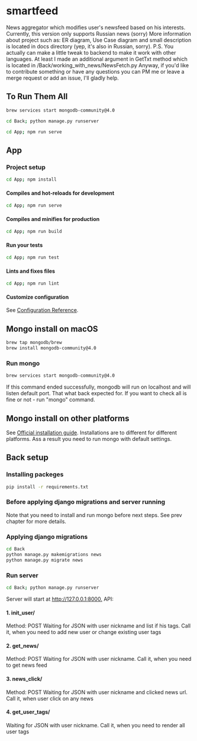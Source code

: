 # smartfeed
News aggregator which modifies user's newsfeed based on his interests. 
Currently, this version only supports Russian news (sorry)
More information about project such as: ER diagram, Use Case diagram and small description is located in docs directory (yep, it's also in Russian, sorry). 
P.S. You actually can make a little tweak to backend to make it work with other languages. At least I made an additional argument in GetTxt method which is located in /Back/working_with_news/NewsFetch.py
Anyway, if you'd like to contribute something or have any questions you can PM me or leave a merge request or add an issue, I'll gladly help.

## To Run Them All

```bash
brew services start mongodb-community@4.0
```

```bash
cd Back; python manage.py runserver
```

```bash
cd App; npm run serve
```

## App

### Project setup

```bash
cd App; npm install
```

#### Compiles and hot-reloads for development

```bash
cd App; npm run serve
```

#### Compiles and minifies for production

```bash
cd App; npm run build
```

#### Run your tests

```bash
cd App; npm run test
```

#### Lints and fixes files

```bash
cd App; npm run lint
```

#### Customize configuration

See [Configuration Reference](https://cli.vuejs.org/config/).

## Mongo install on macOS

```bash
brew tap mongodb/brew
brew install mongodb-community@4.0
```

### Run mongo

```bash
brew services start mongodb-community@4.0
```

If this command ended successfully, mongodb will run on localhost and will listen default port. That what back expected for. If you want to check all is fine or not - run "mongo" command.

## Mongo install on other platforms

See [Official installation guide](https://docs.mongodb.com/manual/administration/install-community/). Installations are to different for different platforms. Ass a result you need to run mongo with default settings.

## Back setup

### Installing packeges

```bash
pip install -r requirements.txt
```

### Before applying django migrations and server running

Note that you need to install and run mongo before next steps. See prev chapter for more details.

### Applying django migrations

```bash
cd Back
python manage.py makemigrations news
python manage.py migrate news
```

### Run server

```bash
cd Back; python manage.py runserver
```

Server will start at <http://127.0.0.1:8000.> API:

#### 1. init_user/

Method: POST
Waiting for JSON with user nickname and list if his tags. Call it, when you need to add new user or change existing user tags

#### 2. get_news/

Method: POST
Waiting for JSON with user nickname. Call it, when you need to get news feed

#### 3. news_click/

Method: POST
Waiting for JSON with user nickname and clicked news url. Call it, when user click on any news

#### 4. get_user_tags/

Waiting for JSON with user nickname. Call it, when you need to render all user tags
